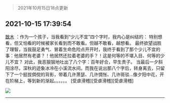 > 2021年10月15日18点更新
<link rel="stylesheet" href="https://cdn.jsdelivr.net/gh/taotie6/sampleJSON@main/css/photo_show.css">
<meta name="referrer" content="no-referrer" />


 ## 2021-10-15 17:39:54 

 [㪚木](https://www.coolapk.com/feed/30709275?shareKey=YjJhNmZhMjM3YTc3NjE2OTUwZmU~) ：作为一个孩子，当我看到“少儿不宜”四个字时，我内心是纠结的：
特别想看，但又怕看的时候被家长看到而不敢看。但越不敢看，越想看。
最终欲望战胜了理智，当我鼓足勇气、冒着生命危险点开开时，我终于看到了那个少儿不宜的事：他居然有老婆？！他居然还拉着老婆的手？<!--break-->！这是何等的不堪入目、何等的少儿不宜？
对此，我恶狠狠地吐出了八个字：百年好合，早生贵子。
当最后一夕斜阳涂尽，深秋的迹象冰冷在小溪流水间。而我在说出那八个字后，转身离去，只留下了一个挺拔倜傥的背影，带着几许萧瑟、几许惆怅、几许斑驳…像夕阳中花，开在阶梯上，等到新的渐起。。。。。。
[受虐滑稽][受虐滑稽][受虐滑稽] 

<div class="album">
<img class="img-item" src="http://image.coolapk.com/feed/2021/1015/17/1081091_f440ab81_0793_0569@219x146.gif" />
</div>

 ------- 

